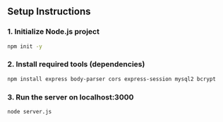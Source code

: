 ## Setup Instructions

### 1. Initialize Node.js project
```bash
npm init -y
```

### 2. Install required tools (dependencies)
```bash
npm install express body-parser cors express-session mysql2 bcrypt
```

### 3. Run the server on localhost:3000
```bash
node server.js
```
